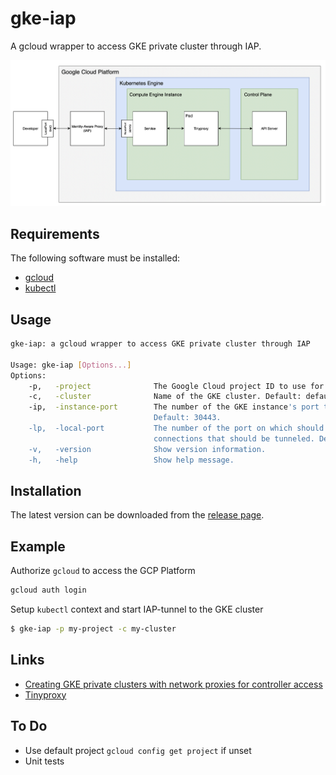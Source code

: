 # gke-iap

A gcloud wrapper to access GKE private cluster through IAP.

![Schema](./docs/schema.png)



## Requirements

The following software must be installed:

* [gcloud](https://cloud.google.com/sdk/docs/install)
* [kubectl](https://kubernetes.io/docs/tasks/tools/#kubectl)



## Usage

```sh
gke-iap: a gcloud wrapper to access GKE private cluster through IAP

Usage: gke-iap [Options...]
Options:
    -p,   -project              The Google Cloud project ID to use for this invocation.
    -c,   -cluster              Name of the GKE cluster. Default: default.
    -ip,  -instance-port        The number of the GKE instance's port to connect to.
                                Default: 30443.
    -lp,  -local-port           The number of the port on which should listen for
                                connections that should be tunneled. Default: 6443.
    -v,   -version              Show version information.
    -h,   -help                 Show help message.
```



## Installation

The latest version can be downloaded from the [release page](https://github.com/rantanevich/gke-iap/releases).



## Example

Authorize `gcloud` to access the GCP Platform

```sh
gcloud auth login
```

Setup `kubectl` context and start IAP-tunnel to the GKE cluster

```sh
$ gke-iap -p my-project -c my-cluster
```



## Links

- [Creating GKE private clusters with network proxies for controller access ](https://cloud.google.com/architecture/creating-kubernetes-engine-private-clusters-with-net-proxies)
- [Tinyproxy](http://tinyproxy.github.io/)



## To Do

* Use default project `gcloud config get project` if unset
* Unit tests
